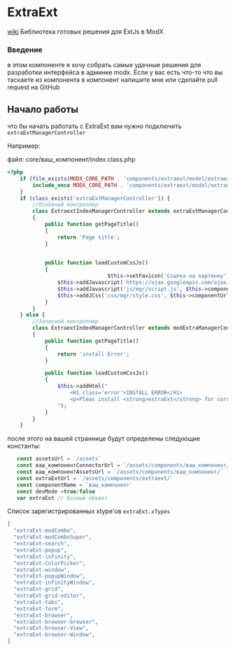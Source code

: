 # ExtraExt

[wiki](https://github.com/Traineratwot/extraext/wiki)
Библиотека готовых решения для ExtJs в ModX

### Введение

в этом компоненте я хочу собрать самые удачные решения для разработки интерфейса в админке modx. Если у вас есть что-то что вы таскаете из компонента в компонент напишите мне или сделайте pull request на GitHub

## Начало работы

что бы начать работать с ExtraExt вам нужно подключить `extraExtManagerController`

Например:

файл: core/ваш_компонент/index.class.php

```php
<?php
	if (file_exists(MODX_CORE_PATH . 'components/extraext/model/extraext.include.php')) {
		include_once MODX_CORE_PATH . 'components/extraext/model/extraext.include.php';
	}
	if (class_exists('extraExtManagerController')) {
		//Основной контроллер
		class ExtraextIndexManagerController extends extraExtManagerController
		{
			public function getPageTitle()
			{
				return 'Page title';
			}
                        

			public function loadCustomCssJs()
			{
                                $this->setFavicon('Cсылка на картинку')
				$this->addJavascript('https://ajax.googleapis.com/ajax/libs/jquery/3.5.1/jquery.min.js', null, TRUE); //кеширование сторонних скриптов. кеш храниться в assets/cache
				$this->addJavascript('js/mgr/script.js', $this->componentUrl); //подключение своего скрипта 
				$this->addJCss('css/mgr/style.css', $this->componentUrl); //подключение своего скрипта 
			}
		}
	} else {
		//Запасной контроллер
		class ExtraextIndexManagerController extends modExtraManagerController
		{
			public function getPageTitle()
			{
				return 'install Error';
			}

			public function loadCustomCssJs()
			{
				$this->addHtml("
					<H1 class='error'>INSTALL ERROR</H1>
					<p>Pleas install <strong>extraExt</strong> for correct work</p>
				");
			}
		}
	}
```

после этого на вашей страннице будут определены следующие константы:

 ```js
    const assetsUrl = `/assets`
    const ваш_компонентConnectorUrl = `/assets/components/ваш_компонент/connector.php`
    const ваш_компонентAssetsUrl = `/assets/components/ваш_компонент/`
    const extraExtUrl = `/assets/components/extraext/`
    const componentName = `ваш_компонент` 
    const devMode =true/false
    var extraExt // базоый объект
```

Список зарегистрированных xtype'oв `extraExt.xTypes`

```JSON
[
  "extraExt-modCombo",
  "extraExt-modComboSuper",
  "extraExt-search",
  "extraExt-popup",
  "extraExt-infinity",
  "extraExt-ColorPicker",
  "extraExt-window",
  "extraExt-popupWindow",
  "extraExt-infinityWindow",
  "extraExt-grid",
  "extraExt-grid-editor",
  "extraExt-tabs",
  "extraExt-form",
  "extraExt-browser",
  "extraExt-browser-browser",
  "extraExt-browser-View",
  "extraExt-browser-Window",
]
```

